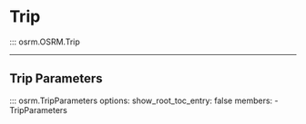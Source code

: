 # Trip
::: osrm.OSRM.Trip
        
---
## Trip Parameters
::: osrm.TripParameters
    options:
      show_root_toc_entry: false
      members:
        - TripParameters
        